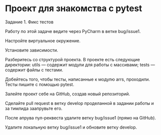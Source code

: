 # Проект для знакомства с pytest

Задание 1. Фикс тестов

Работу по этой задаче ведите через PyCharm в ветке bug/issue1.

Настройте виртуальное окружение.

Установите зависимости.

Разберитесь со структурой проекта. В проекте есть следующие директории:
utils — содержит модули для работы с массивами;
tests — содержит файлы с тестами.

Добейтесь того, чтобы тесты, написанные к модулю arrs, проходили. Тесты пишите с помощью 
pytest.

Залейте проект себе на GitHub, создав новый репозиторий.

Сделайте pull request в ветку develop проделанной в задании работы и за тимлида заапрувьте его.

После апрува пул-реквеста удалите ветку bug/issue1 (прямо на GitHub).

Удалите локальную ветку bug/issue1 и обновите ветку develop.